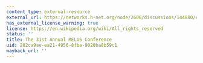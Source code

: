 ```yaml
---
content_type: external-resource
external_url: https://networks.h-net.org/node/2606/discussions/144880/cfp-melus-31st-annual-conference-mit-april-27-30-2017
has_external_license_warning: true
license: https://en.wikipedia.org/wiki/All_rights_reserved
status: ''
title: The 31st Annual MELUS Conference
uid: 282ca9ae-ea21-4956-8fba-9020ba8b59c1
wayback_url: ''
---
```


